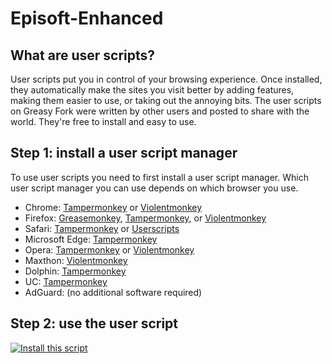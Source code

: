 # Episoft-Enhanced


## What are user scripts?
User scripts put you in control of your browsing experience. Once installed, they automatically make the sites you visit better by adding features, making them easier to use, or taking out the annoying bits. The user scripts on Greasy Fork were written by other users and posted to share with the world. They're free to install and easy to use.

## Step 1: install a user script manager

To use user scripts you need to first install a user script manager. Which user script manager you can use depends on which browser you use.

<ul>
  <li>Chrome: <a href="https://chrome.google.com/webstore/detail/tampermonkey/dhdgffkkebhmkfjojejmpbldmpobfkfo">Tampermonkey</a> or <a href="https://chrome.google.com/webstore/detail/violent-monkey/jinjaccalgkegednnccohejagnlnfdag">Violentmonkey</a></li>
  <li>Firefox: <a href="https://addons.mozilla.org/firefox/addon/greasemonkey/">Greasemonkey</a>, <a href="https://addons.mozilla.org/firefox/addon/tampermonkey/">Tampermonkey</a>, or <a href="https://addons.mozilla.org/firefox/addon/violentmonkey/">Violentmonkey</a></li>
  <li>Safari: <a href="http://tampermonkey.net/?browser=safari">Tampermonkey</a> or <a href="https://apps.apple.com/app/userscripts/id1463298887">Userscripts</a></li>
  <li>Microsoft Edge: <a href="https://www.microsoft.com/store/p/tampermonkey/9nblggh5162s">Tampermonkey</a></li>
  <li>Opera: <a href="https://addons.opera.com/extensions/details/tampermonkey-beta/">Tampermonkey</a> or <a href="https://violentmonkey.github.io/get-it/">Violentmonkey</a></li>
  <li>Maxthon: <a href="http://extension.maxthon.com/detail/index.php?view_id=1680">Violentmonkey</a></li>
  <li>Dolphin: <a href="https://play.google.com/store/apps/details?id=net.tampermonkey.dolphin">Tampermonkey</a></li>
  <li>UC: <a href="https://www.tampermonkey.net/?browser=ucweb&amp;ext=dhdg">Tampermonkey</a></li>
  <li>AdGuard: (no additional software required)</li>
</ul>

## Step 2: use the user script
[![Install this script](https://via.placeholder.com/300x60/005200/ffffff.png?text=Install%20this%20script)](https://github.com/BoKu/Episoft-Enhanced/raw/main/Episoft%20Enhanced.user.js)
